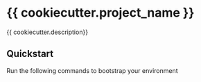 # {{ cookiecutter.project_name }}
{{ cookiecutter.description}}

## Quickstart
Run the following commands to bootstrap your environment

